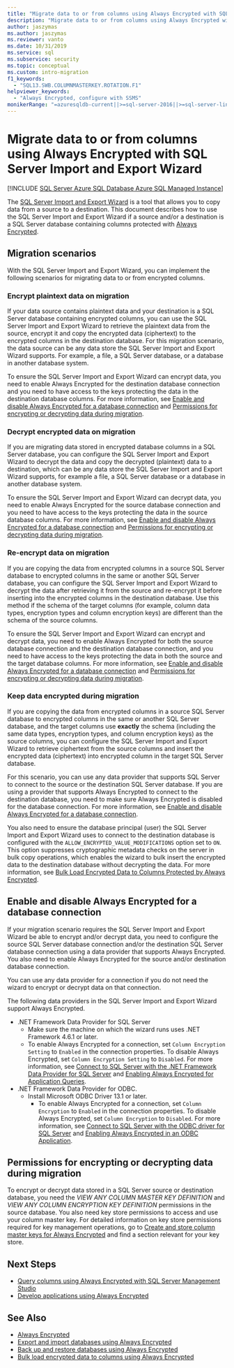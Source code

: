 ```yaml
---
title: "Migrate data to or from columns using Always Encrypted with SQL Server Import and Export Wizard"
description: "Migrate data to or from columns using Always Encrypted with SQL Server Import and Export Wizard"
author: jaszymas
ms.author: jaszymas
ms.reviewer: vanto
ms.date: 10/31/2019
ms.service: sql
ms.subservice: security
ms.topic: conceptual
ms.custom: intro-migration
f1_keywords:
  - "SQL13.SWB.COLUMNMASTERKEY.ROTATION.F1"
helpviewer_keywords:
  - "Always Encrypted, configure with SSMS"
monikerRange: "=azuresqldb-current||>=sql-server-2016||>=sql-server-linux-2017||=azuresqldb-mi-current"
---
```

# Migrate data to or from columns using Always Encrypted with SQL Server Import and Export Wizard 
[!INCLUDE [SQL Server Azure SQL Database Azure SQL Managed Instance](../../../includes/applies-to-version/sql-asdb-asdbmi.md)]

The [SQL Server Import and Export Wizard](../../../integration-services/import-export-data/import-and-export-data-with-the-sql-server-import-and-export-wizard.md) is a tool that allows you to copy data from a source to a destination. This document describes how to use the SQL Server Import and Export Wizard if a source and/or a destination is a SQL Server database containing columns protected with [Always Encrypted](../../../relational-databases/security/encryption/always-encrypted-database-engine.md).

## Migration scenarios
With the SQL Server Import and Export Wizard, you can implement the following scenarios for migrating data to or from encrypted columns.

### Encrypt plaintext data on migration
If your data source contains plaintext data and your destination is a SQL Server database containing encrypted columns, you can use the SQL Server Import and Export Wizard to retrieve the plaintext data from the source, encrypt it and copy the encrypted data (ciphertext) to the encrypted columns in the destination database. For this migration scenario, the data source can be any data store the SQL Server Import and Export Wizard supports. For example, a file, a SQL Server database, or a database in another database system.

To ensure the SQL Server Import and Export Wizard can encrypt data, you need to enable Always Encrypted for the destination database connection and you need to have access to the keys protecting the data in the destination database columns. For more information, see [Enable and disable Always Encrypted for a database connection](#enable-and-disable-always-encrypted-for-a-database-connection) and [Permissions for encrypting or decrypting data during migration](#permissions-for-encrypting-or-decrypting-data-during-migration).

### Decrypt encrypted data on migration
If you are migrating data stored in encrypted database columns in a SQL Server database, you can configure the SQL Server Import and Export Wizard to decrypt the data and copy the decrypted (plaintext) data to a destination, which can be any data store the SQL Server Import and Export Wizard supports, for example a file, a SQL Server database or a database in another database system.

To ensure the SQL Server Import and Export Wizard can decrypt data, you need to enable Always Encrypted for the source database connection and you need to have access to the keys protecting the data in the source database columns. For more information, see  [Enable and disable Always Encrypted for a database connection](#enable-and-disable-always-encrypted-for-a-database-connection) and [Permissions for encrypting or decrypting data during migration](#permissions-for-encrypting-or-decrypting-data-during-migration).

### Re-encrypt data on migration
If you are copying the data from encrypted columns in a source SQL Server database to encrypted columns in the same or another SQL Server database, you can configure the SQL Server Import and Export Wizard to decrypt the data after retrieving it from the source and re-encrypt it before inserting into the encrypted columns in the destination database. Use this method if the schema of the target columns (for example, column data types, encryption types and column encryption keys) are different than the schema of the source columns.

To ensure the SQL Server Import and Export Wizard can encrypt and decrypt data, you need to enable Always Encrypted for both the source database connection and the destination database connection, and you need to have access to the keys protecting the data in both the source and the target database columns. For more information, see  [Enable and disable Always Encrypted for a database connection](#enable-and-disable-always-encrypted-for-a-database-connection) and [Permissions for encrypting or decrypting data during migration](#permissions-for-encrypting-or-decrypting-data-during-migration).

### Keep data encrypted during migration
If you are copying the data from encrypted columns in a source SQL Server database to encrypted columns in the same or another SQL Server database, and the target columns use **exactly** the schema (including the same data types, encryption types, and column encryption keys) as the source columns, you can configure the SQL Server Import and Export Wizard to retrieve ciphertext from the source columns and insert the encrypted data (ciphertext) into encrypted column in the target SQL Server database. 

For this scenario, you can use any data provider that supports SQL Server to connect to the source or the destination SQL Server database. If you are using a provider that supports Always Encrypted to connect to the destination database, you need to make sure Always Encrypted is disabled for the database connection. For more information, see [Enable and disable Always Encrypted for a database connection](#enable-and-disable-always-encrypted-for-a-database-connection).

You also need to ensure the database principal (user) the SQL Server Import and Export Wizard uses to connect to the destination database is configured with the `ALLOW_ENCRYPTED_VALUE_MODIFICATIONS` option set to `ON`. This option suppresses cryptographic metadata checks on the server in bulk copy operations, which enables the wizard to bulk insert the encrypted data to the destination database without decrypting the data. For more information, see [Bulk Load Encrypted Data to Columns Protected by Always Encrypted](migrate-sensitive-data-protected-by-always-encrypted.md).

## Enable and disable Always Encrypted for a database connection
If your migration scenario requires the SQL Server Import and Export Wizard be able to encrypt and/or decrypt data, you need to configure the source SQL Server database connection and/or the destination SQL Server database connection using a data provider that supports Always Encrypted. You also need to enable Always Encrypted for the source and/or destination database connection.

You can use any data provider for a connection if you do not need the wizard to encrypt or decrypt data on that connection.

The following data providers in the SQL Server Import and Export Wizard support Always Encrypted.

- .NET Framework Data Provider for SQL Server
  - Make sure the machine on which the wizard runs uses .NET Framework 4.6.1 or later.
  - To enable Always Encrypted for a connection, set `Column Encryption Setting` to `Enabled` in the connection properties. To disable Always Encrypted, set `Column Encryption Setting` to `Disabled`. For more information, see [Connect to SQL Server with the .NET Framework Data Provider for SQL Server](../../../integration-services/import-export-data/connect-to-a-sql-server-data-source-sql-server-import-and-export-wizard.md#connect-to-sql-server-with-the-net-framework-data-provider-for-sql-server) and [Enabling Always Encrypted for Application Queries](develop-using-always-encrypted-with-net-framework-data-provider.md#enabling-always-encrypted-for-application-queries).
- .NET Framework Data Provider for ODBC.
  - Install Microsoft ODBC Driver 13.1 or later.
    - To enable Always Encrypted for a connection, set `Column Encryption` to `Enabled` in the connection properties. To disable Always Encrypted, set `Column Encryption` to `Disabled`. For more information, see [Connect to SQL Server with the ODBC driver for SQL Server](../../../integration-services/import-export-data/connect-to-a-sql-server-data-source-sql-server-import-and-export-wizard.md#connect-to-sql-server-with-the-odbc-driver-for-sql-server) and [Enabling Always Encrypted in an ODBC Application](../../../connect/odbc/using-always-encrypted-with-the-odbc-driver.md#enabling-always-encrypted-in-an-odbc-application).

## Permissions for encrypting or decrypting data during migration

To encrypt or decrypt data stored in a SQL Server source or destination database, you need the *VIEW ANY COLUMN MASTER KEY DEFINITION* and *VIEW ANY COLUMN ENCRYPTION KEY DEFINITION* permissions in the source database. You also need key store permissions to access and use your column master key. For detailed information on key store permissions required for key management operations, go to [Create and store column master keys for Always Encrypted](create-and-store-column-master-keys-always-encrypted.md) and find a section relevant for your key store.

## Next Steps
- [Query columns using Always Encrypted with SQL Server Management Studio](always-encrypted-query-columns-ssms.md)
- [Develop applications using Always Encrypted](always-encrypted-client-development.md)

## See Also
- [Always Encrypted](always-encrypted-database-engine.md)
- [Export and import databases using Always Encrypted](always-encrypted-migrate-using-bacpac.md)
- [Back up and restore databases using Always Encrypted](always-encrypted-migrate-using-backup-restore.md)
- [Bulk load encrypted data to columns using Always Encrypted](migrate-sensitive-data-protected-by-always-encrypted.md)
